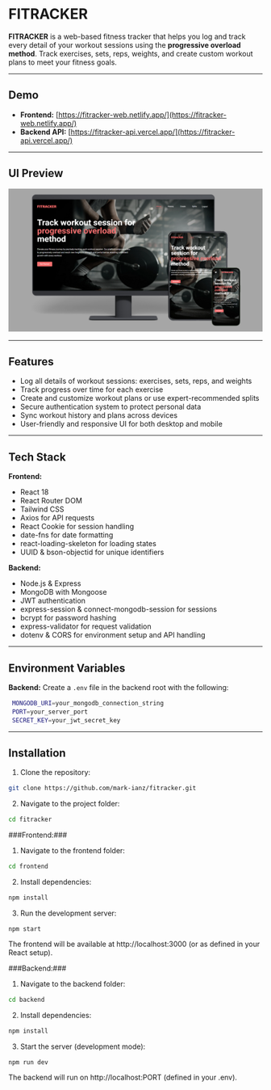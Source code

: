 # FITRACKER

**FITRACKER** is a web-based fitness tracker that helps you log and track every detail of your workout sessions using the **progressive overload method**. Track exercises, sets, reps, weights, and create custom workout plans to meet your fitness goals.

---

## Demo

- **Frontend:** [https://fitracker-web.netlify.app/](https://fitracker-web.netlify.app/)  
- **Backend API:** [https://fitracker-api.vercel.app/](https://fitracker-api.vercel.app/)

---

## UI Preview

![FITRACKER Mockup](Fitracker.png)

---

## Features

- Log all details of workout sessions: exercises, sets, reps, and weights
- Track progress over time for each exercise
- Create and customize workout plans or use expert-recommended splits
- Secure authentication system to protect personal data
- Sync workout history and plans across devices
- User-friendly and responsive UI for both desktop and mobile

---

## Tech Stack

**Frontend:**

- React 18  
- React Router DOM  
- Tailwind CSS  
- Axios for API requests  
- React Cookie for session handling  
- date-fns for date formatting  
- react-loading-skeleton for loading states  
- UUID & bson-objectid for unique identifiers  

**Backend:**

- Node.js & Express  
- MongoDB with Mongoose  
- JWT authentication  
- express-session & connect-mongodb-session for sessions  
- bcrypt for password hashing  
- express-validator for request validation  
- dotenv & CORS for environment setup and API handling  

---

## Environment Variables

**Backend:**
Create a `.env` file in the backend root with the following:
  ```bash
   MONGODB_URI=your_mongodb_connection_string
   PORT=your_server_port
   SECRET_KEY=your_jwt_secret_key
  ```

---

## Installation

1. Clone the repository:
  ```bash
  git clone https://github.com/mark-ianz/fitracker.git
  ```

2. Navigate to the project folder:
  ```bash
  cd fitracker
  ```

###Frontend:###
1. Navigate to the frontend folder:
  ```bash
  cd frontend
  ```

2. Install dependencies:
  ```bash
  npm install
  ```

3. Run the development server:
  ```
  npm start
  ```
The frontend will be available at http://localhost:3000 (or as defined in your React setup).

###Backend:###
1. Navigate to the backend folder:
  ```bash
  cd backend
  ```

2. Install dependencies:
  ```bash
  npm install
  ```

3. Start the server (development mode):
  ```
  npm run dev
  ```
The backend will run on http://localhost:PORT (defined in your .env).
